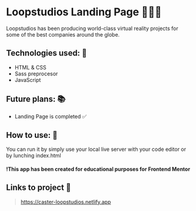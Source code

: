 # Loopstudios Landing Page 📝📂🐪

Loopstudios has been producing world-class virtual reality projects for some of the best companies around the globe.

## Technologies used: 📐
- HTML & CSS </br>
- Sass preprocesor </br>
- JavaScript </br>

## Future plans: 📚
- Landing Page is completed ✅

## How to use: 📝
You can run it by simply use your local live server with your code editor or by lunching index.html

#### !This app has been created for educational purposes for Frontend Mentor

## Links to project 🔗
> https://caster-loopstudios.netlify.app
